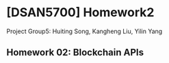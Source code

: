 # [DSAN5700] Homework2
Project Group5: Huiting Song, Kangheng Liu, Yilin Yang


## Homework 02: Blockchain APIs